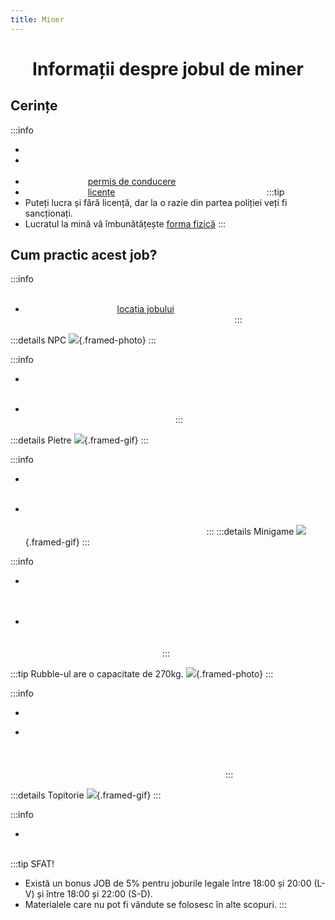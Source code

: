 ```yaml
---
title: Miner
---
```

<script setup> 
    import KeyIcon from '../.vitepress/components/KeyIcon.vue'
</script>

# <span class="title-font"><center>Informații despre jobul de miner</center></span>

## <span class="header-font">Cerințe</span>

:::info
- <span style="color:white">Experiență de minim 80 ore.</span>
- <span style="color:white">Deținerea unei autoutilitare de tip Rubble (poate fi achiziționată de la Dealership).</span>
- <span style="color:white">Deținerea unui [permis de conducere](/general/scoala) valabil.</span>
- <span style="color:white">Deținerea unei [licențe](/general/licente) de miner pentru a putea lucra legal.</span>
:::tip 
- Puteți lucra și fără licență, dar la o razie din partea poliției veți fi sancționați.
- Lucratul la mină vă îmbunătățește [forma fizică](/general/inventar.html#forma-fizica)
:::

## <span class="header-font">Cum practic acest job?</span>

:::info
<span style="color:white">Acest job constă în adunarea de minereuri, prelucrarea lor la topitorie și vânzarea lor la magazinul de bijuterii Vangelico.</span>

- <span style="color:white">Începi prin a merge la [locația jobului](locatii) cu Rubble-ul și interacționați cu NPC-ul de la intrarea în mină pentru a începe tura.</span>
:::

:::details NPC
![](https://i.imgur.com/tJd67Od.png){.framed-photo}
:::

:::info
- <span style="color:white">Mina are mai multe încăperi, dar este recomandat să parcurgeți fiecare încăpere pe rând.</span>

- <span style="color:white">Odată ce ați început tura, intrați în mină și apropiați-vă de pietrele care sunt marcate cu o săgeată galbenă.</span>
:::

:::details Pietre
![](https://i.imgur.com/61izlAt.gif){.framed-gif}
:::

:::info
- <span style="color:white">Când ați ajuns aproape de o piatră, apăsați tasta <KeyIcon keyType="e"/> pentru a începe să o spargeți.</span>

- <span style="color:white">Înainte de a o sparge, trebuie să faceți minigame-ul care constă în apăsarea tastei <KeyIcon keyType="space"/> când bara este cel mai aproape de a fi plină. Aveți un exemplu mai jos pentru a înțelege mai ușor.</span>
:::
:::details Minigame
![](https://i.imgur.com/NXzNwnF.gif){.framed-gif}
:::

:::info
- <span style="color:white">Fiecare piatră trebuie spartă de 4 ori pentru a putea colecta minereul, iar în funcție de noroc, puteți obține pietriș(nimic), cărbune, minereu de sulf, fier, cupru, aur, smarald, rubin, diamant.</span>

- <span style="color:white">După ce ați ridicat minereul de jos, trebuie să-l duceți la cea mai apropiată roabă (este marcată cu un checkpoint pe hartă și cu o săgeată galbenă deasupra) și să-l puneți în ea, NPC-ul vă va duce automat minereul în remorca Rubble-ului.</span>
:::

:::tip Rubble-ul are o capacitate de 270kg.
![](https://i.imgur.com/mcrqzzf.png){.framed-photo}
:::

:::info
- <span style="color:white">Pentru a încheia tura, vorbiți cu NPC-ul de la intrare.</span>

- <span style="color:white">Când ați umplut remorca sau nu mai vreți să continuați, aveți opțiunea de a merge la topitorie(marcată cu un blips cu foc pe hartă) pentru a prelucra minereul în lingouri/materiale. Pentru a face acest lucru, interacționați cu NPC-ul din interior pentru a deschide meniul și apăsați pe butonul de craft pentru a începe prelucrarea.</span>
:::

:::details Topitorie
![](https://i.imgur.com/u5LrOAT.gif){.framed-gif}
:::

:::info
- <span style="color:white">După prelucrare, puteți vinde lingourile/materialele la magazinul de bijuterii(se află la cod poștal 642).</span>

:::tip SFAT!
- Există un bonus JOB de 5% pentru joburile legale între 18:00 și 20:00 (L-V) și între 18:00 și 22:00 (S-D).
- Materialele care nu pot fi vândute se folosesc în alte scopuri.
:::